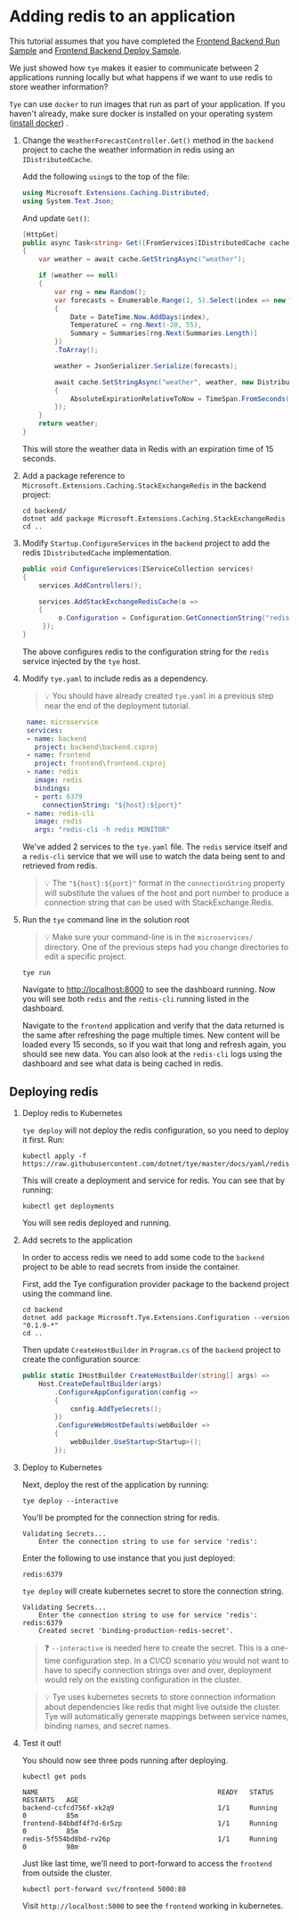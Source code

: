 # Adding redis to an application

This tutorial assumes that you have completed the [Frontend Backend Run Sample](frontend_backend_run.md) and [Frontend Backend Deploy Sample](frontend_backend_deploy.md).

We just showed how `tye` makes it easier to communicate between 2 applications running locally but what happens if we want to use redis to store weather information?

`Tye` can use `docker` to run images that run as part of your application. If you haven't already, make sure docker is installed on your operating system ([install docker](https://docs.docker.com/install/)) .


1. Change the `WeatherForecastController.Get()` method in the `backend` project to cache the weather information in redis using an `IDistributedCache`.

   Add the following `using`s to the top of the file:

   ```C#
   using Microsoft.Extensions.Caching.Distributed;
   using System.Text.Json;
   ```

   And update `Get()`:

   ```C#
   [HttpGet]
   public async Task<string> Get([FromServices]IDistributedCache cache)
   {
       var weather = await cache.GetStringAsync("weather");

       if (weather == null)
       {
           var rng = new Random();
           var forecasts = Enumerable.Range(1, 5).Select(index => new WeatherForecast
           {
               Date = DateTime.Now.AddDays(index),
               TemperatureC = rng.Next(-20, 55),
               Summary = Summaries[rng.Next(Summaries.Length)]
           })
           .ToArray();

           weather = JsonSerializer.Serialize(forecasts);

           await cache.SetStringAsync("weather", weather, new DistributedCacheEntryOptions
           {
               AbsoluteExpirationRelativeToNow = TimeSpan.FromSeconds(15)
           });
       }
       return weather;
   }
   ```

   This will store the weather data in Redis with an expiration time of 15 seconds.


2. Add a package reference to `Microsoft.Extensions.Caching.StackExchangeRedis` in the backend project:

   ```
   cd backend/
   dotnet add package Microsoft.Extensions.Caching.StackExchangeRedis
   cd ..
   ```

3. Modify `Startup.ConfigureServices` in the `backend` project to add the redis `IDistributedCache` implementation.
   ```C#
   public void ConfigureServices(IServiceCollection services)
   {
       services.AddControllers();

       services.AddStackExchangeRedisCache(o =>
       {
            o.Configuration = Configuration.GetConnectionString("redis");
        });
   }
   ```
   The above configures redis to the configuration string for the `redis` service injected by the `tye` host.

4. Modify `tye.yaml` to include redis as a dependency.

   > :bulb: You should have already created `tye.yaml` in a previous step near the end of the deployment tutorial.

   ```yaml
    name: microservice
    services:
    - name: backend
      project: backend\backend.csproj
    - name: frontend
      project: frontend\frontend.csproj
    - name: redis
      image: redis
      bindings:
      - port: 6379
        connectionString: "${host}:${port}" 
    - name: redis-cli
      image: redis
      args: "redis-cli -h redis MONITOR"
   ```

    We've added 2 services to the `tye.yaml` file. The `redis` service itself and a `redis-cli` service that we will use to watch the data being sent to and retrieved from redis.

    > :bulb: The `"${host}:${port}"` format in the `connectionString` property will substitute the values of the host and port number to produce a connection string that can be used with StackExchange.Redis.

5. Run the `tye` command line in the solution root

   > :bulb: Make sure your command-line is in the `microservices/` directory. One of the previous steps had you change directories to edit a specific project.

   ```
   tye run
   ```

   Navigate to <http://localhost:8000> to see the dashboard running. Now you will see both `redis` and the `redis-cli` running listed in the dashboard.
   
   Navigate to the `frontend` application and verify that the data returned is the same after refreshing the page multiple times. New content will be loaded every 15 seconds, so if you wait that long and refresh again, you should see new data. You can also look at the `redis-cli` logs using the dashboard and see what data is being cached in redis.

## Deploying redis
   
1. Deploy redis to Kubernetes

    `tye deploy` will not deploy the redis configuration, so you need to deploy it first. Run:

    ```text
    kubectl apply -f https://raw.githubusercontent.com/dotnet/tye/master/docs/yaml/redis.yaml
    ```

    This will create a deployment and service for redis. You can see that by running:

    ```text
    kubectl get deployments
    ```

    You will see redis deployed and running.

2. Add secrets to the application

    In order to access redis we need to add some code to the `backend` project to be able to read secrets from inside the container.

    First, add the Tye configuration provider package to the backend project using the command line.

    ```text
    cd backend
    dotnet add package Microsoft.Tye.Extensions.Configuration --version "0.1.0-*"
    cd ..
    ```

    Then update `CreateHostBuilder` in `Program.cs` of the `backend` project to create the configuration source:

    ```C#
    public static IHostBuilder CreateHostBuilder(string[] args) =>
        Host.CreateDefaultBuilder(args)
            .ConfigureAppConfiguration(config =>
            {
                config.AddTyeSecrets();
            })
            .ConfigureWebHostDefaults(webBuilder =>
            {
                webBuilder.UseStartup<Startup>();
            });
    ```

3. Deploy to Kubernetes

    Next, deploy the rest of the application by running:

    ```text
    tye deploy --interactive
    ```

    You'll be prompted for the connection string for redis. 

    ```text
    Validating Secrets...
        Enter the connection string to use for service 'redis':
    ```

    Enter the following to use instance that you just deployed:

    ```text
    redis:6379
    ```

    `tye deploy` will create kubernetes secret to store the connection string.

    ```text
    Validating Secrets...
        Enter the connection string to use for service 'redis': redis:6379
        Created secret 'binding-production-redis-secret'.
    ```

    > :question: `--interactive` is needed here to create the secret. This is a one-time configuration step. In a CI/CD scenario you would not want to have to specify connection strings over and over, deployment would rely on the existing configuration in the cluster.

    > :bulb: Tye uses kubernetes secrets to store connection information about dependencies like redis that might live outside the cluster. Tye will automatically generate mappings between service names, binding names, and secret names.

4. Test it out!

    You should now see three pods running after deploying.

    ```text
    kubectl get pods
    ```

    ```
    NAME                                             READY   STATUS    RESTARTS   AGE
    backend-ccfcd756f-xk2q9                          1/1     Running   0          85m
    frontend-84bbdf4f7d-6r5zp                        1/1     Running   0          85m
    redis-5f554bd8bd-rv26p                           1/1     Running   0          98m
    ```

    Just like last time, we'll need to port-forward to access the `frontend` from outside the cluster.

    ```text
    kubectl port-forward svc/frontend 5000:80
    ``` 

    Visit `http://localhost:5000` to see the `frontend` working in kubernetes.